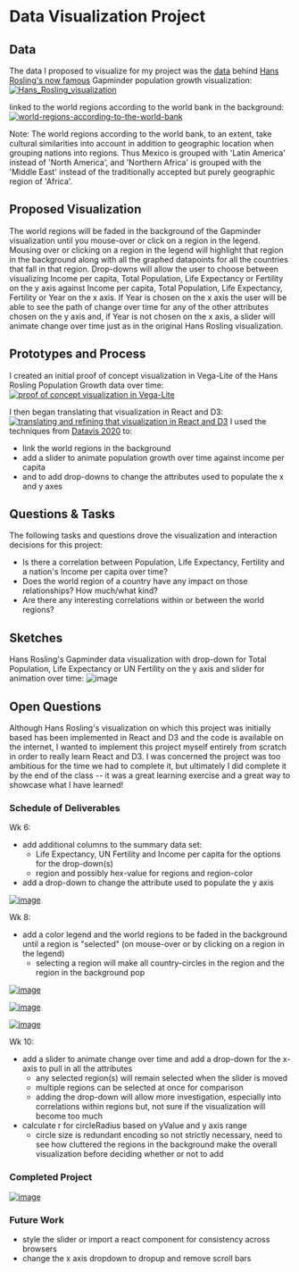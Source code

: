 # Data Visualization Project

## Data

The data I proposed to visualize for my project was the [data](https://gist.github.com/lakalia/ca6cc81792b9d357a20cf2f9fd4c7924) 
behind [Hans Rosling's now famous](https://www.ted.com/talks/hans_rosling_the_best_stats_you_ve_ever_seen#t-718495) Gapminder population growth visualization: 
[![Hans_Rosling_visualization](Hans_Rosling_visualization.gif)](https://www.gapminder.org/tools) 

linked to the world regions according to the world bank in the background:
[![world-regions-according-to-the-world-bank](world-regions-according-to-the-world-bank.gif)](https://ourworldindata.org/grapher/world-regions-according-to-the-world-bank)

Note: The world regions according to the world bank, to an extent, take cultural similarities into account in addition to geographic location when grouping nations into regions. Thus Mexico is grouped with 'Latin America' instead of 'North America', and 'Northern Africa' is grouped with the 'Middle East' instead of the traditionally accepted but purely geographic region of 'Africa'.

## Proposed Visualization

The world regions will be faded in the background of the Gapminder visualization until you mouse-over or click on a region in the legend. Mousing over or clicking on a region in the legend will highlight that region in the background along with all the graphed datapoints for all the countries that fall in that region. Drop-downs will allow the user to choose between visualizing Income per capita, Total Population, Life Expectancy or Fertility on the y axis against Income per capita, Total Population, Life Expectancy, Fertility or Year on the x axis. If Year is chosen on the x axis the user will be able to see the path of change over time for any of the other attributes chosen on the y axis and, if Year is not chosen on the x axis, a slider will animate change over time just as in the original Hans Rosling visualization. 


## Prototypes and Process

I created an initial proof of concept visualization in Vega-Lite of the Hans Rosling Population Growth data over time:
[![proof of concept visualization in Vega-Lite](GapminderPopulationGrowth_Vega-lite.png)](https://vizhub.com/lakalia/fc9a5e845c3d45fc9207a6dd43cedd44)

I then began translating that visualization in React and D3:
[![translating and refining that visualization in React and D3](GapminderPopulationGrowth_React_D3.png)](https://vizhub.com/lakalia/d073269f3dae47359a3f9c57a5458c00)
I used the techniques from [Datavis 2020](https://www.youtube.com/watch?v=AmOz08_Fh8Q&list=PL9yYRbwpkykuK6LSMLH3bAaPpXaDUXcLV&index=29) to:
* link the world regions in the background
* add a slider to animate population growth over time against income per capita
* and to add drop-downs to change the attributes used to populate the x and y axes

## Questions & Tasks

The following tasks and questions drove the visualization and interaction decisions for this project:

 * Is there a correlation between Population, Life Expectancy, Fertility and a nation's Income per capita over time?
 * Does the world region of a country have any impact on those relationships? How much/what kind?
 * Are there any interesting correlations within or between the world regions?

## Sketches

Hans Rosling's Gapminder data visualization with drop-down for Total Population, Life Expectancy or UN Fertility on the y axis and slider for animation over time:
![image](Hans_Rosling_visualization_w_dropdown_slider.jpg)

## Open Questions

Although Hans Rosling's visualization on which this project was initially based has been implemented in React and D3 and the code is available on the internet, I wanted to implement this project myself entirely from scratch in order to really learn React and D3. I was concerned the project was too ambitious for the time we had to complete it, but ultimately I did complete it by the end of the class -- it was a great learning exercise and a great way to showcase what I have learned!

### Schedule of Deliverables

Wk 6:
* add additional columns to the summary data set:
    - Life Expectancy, UN Fertility and Income per capita for the options for the drop-down(s)
    - region and possibly hex-value for regions and region-color
* add a drop-down to change the attribute used to populate the y axis 

[![image](GapminderDataReactD3_1_menu.png)](https://vizhub.com/lakalia/02007dc89b1048a7ad58634f6dd0349c)

Wk 8:
* add a color legend and the world regions to be faded in the background until a region is "selected" (on mouse-over or by clicking on a region in the legend)
    - selecting a region will make all country-circles in the region and the region in the background pop
    
[![image](GapminderDataReactD3_world_map_background.png)](https://vizhub.com/lakalia/6c3239df57de400cbaffbf8be5d8e896)

[![image](GapminderDataReactD3_world_map_colored.png)](https://vizhub.com/lakalia/6dec967d5c7c4eb98fb39b69842847df)

[![image](GapminderDataReactD3_world_map_with_interactions.png)](https://vizhub.com/lakalia/414f79ac0795446c84855b399ff158ee)

Wk 10:
* add a slider to animate change over time and add a drop-down for the x-axis to pull in all the attributes
    - any selected region(s) will remain selected when the slider is moved
    - multiple regions can be selected at once for comparison
    - adding the drop-down will allow more investigation, especially into correlations within regions but, not sure if the visualization will become too much
* calculate r for circleRadius based on yValue and y axis range
    - circle size is redundant encoding so not strictly necessary, need to see how cluttered the regions in the background make the overall visualization before deciding whether or not to add

### Completed Project

[![image](GapminderDataReactD3_interactive_regions.png)](https://vizhub.com/lakalia/47cfe139da0846a785c8954129e7da4f)

### Future Work

* style the slider or import a react component for consistency across browsers
* change the x axis dropdown to dropup and remove scroll bars

